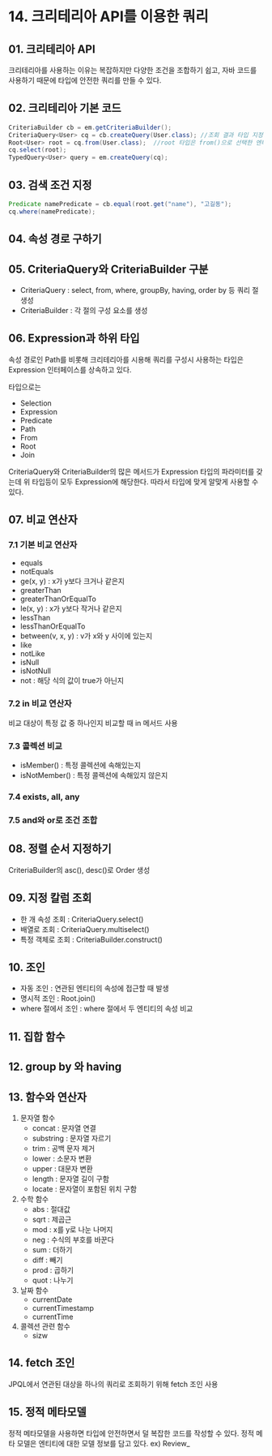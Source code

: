# 14. 크리테리아 API를 이용한 쿼리
## 01. 크리테리아 API
크리테리아를 사용하는 이유는 복잡하지만 다양한 조건을 조합하기 쉽고, 자바 코드를 사용하기 때문에 타입에 안전한 쿼리를 만들 수 있다.

## 02. 크리테리아 기본 코드
```java
CriteriaBuilder cb = em.getCriteriaBuilder();
CriteriaQuery<User> cq = cb.createQuery(User.class); //조회 결과 타입 지정
Root<User> root = cq.from(User.class);  //root 타입은 from()으로 선택한 엔티티 대상이다.
cq.select(root);
TypedQuery<User> query = em.createQuery(cq);
```

## 03. 검색 조건 지정
```java
Predicate namePredicate = cb.equal(root.get("name"), "고길동");
cq.where(namePredicate);
```

## 04. 속성 경로 구하기

## 05. CriteriaQuery와 CriteriaBuilder 구분
* CriteriaQuery : select, from, where, groupBy, having, order by 등 쿼리 절 생성
* CriteriaBuilder : 각 절의 구성 요소를 생성



## 06. Expression과 하위 타입
속성 경로인 Path를 비롯해 크리테리아를 시용해 쿼리를 구성시 사용하는 타입은 Expression 인터페이스를 상속하고 있다.

타입으로는
* Selection
* Expression
* Predicate
* Path
* From
* Root
* Join

CriteriaQuery와 CriteriaBuilder의 많은 메서드가 Expression 타입의 파라미터를 갖는데 위 타입등이 모두 Expression에 해당한다. 따라서 타입에 맞게 알맞게 사용할 수 있다.

## 07. 비교 연산자
### 7.1 기본 비교 연산자
* equals
* notEquals
* ge(x, y) : x가 y보다 크거나 같은지
* greaterThan
* greaterThanOrEqualTo
* le(x, y) : x가 y보다 작거나 같은지
* lessThan
* lessThanOrEqualTo
* between(v, x, y) : v가 x와 y 사이에 있는지
* like
* notLike
* isNull
* isNotNull
* not : 해당 식의 값이 true가 아닌지

### 7.2 in 비교 연산자
비교 대상이 특정 값 중 하나인지 비교할 때 in 메서드 사용

### 7.3 콜렉션 비교
* isMember() :  특정 콜렉션에 속해있는지
* isNotMember() : 특정 콜렉션에 속해있지 않은지

### 7.4 exists, all, any

### 7.5 and와 or로 조건 조합

## 08. 정렬 순서 지정하기
CriteriaBuilder의 asc(), desc()로 Order 생성

## 09. 지정 칼럼 조회
* 한 개 속성 조회 : CriteriaQuery.select()
* 배열로 조회 : CriteriaQuery.multiselect()
* 특정 객체로 조회 : CriteriaBuilder.construct()

## 10. 조인
* 자동 조인 : 연관된 엔티티의 속성에 접근할 때 발생
* 명시적 조인 : Root.join()
* where 절에서 조인 : where 절에서 두 엔티티의 속성 비교

## 11. 집합 함수
## 12. group by 와 having
## 13. 함수와 연산자
1. 문자열 함수
   * concat : 문자열 연결
   * substring : 문자열 자르기
   * trim : 공백 문자 제거
   * lower : 소문자 변환
   * upper : 대문자 변환
   * length : 문자열 길이 구함
   * locate : 문자열이 포함된 위치 구함
2. 수학 함수
   * abs : 절대값
   * sqrt : 제곱근
   * mod : x를 y로 나눈 나머지
   * neg : 수식의 부호를 바꾼다
   * sum : 더하기
   * diff : 빼기
   * prod : 곱하기
   * quot : 나누기
3. 날짜 함수
   * currentDate
   * currentTimestamp
   * currentTime
4. 콜렉션 관련 함수
    * sizw

## 14. fetch 조인
JPQL에서 연관된 대상을 하나의 쿼리로 조회하기 위해 fetch 조인 사용

## 15. 정적 메타모델
정적 메타모델을 사용하면 타입에 안전하면서 덜 복잡한 코드를 작성할 수 있다. 정적 메타 모델은 엔티티에 대한 모델 정보를 담고 있다. ex) Review_